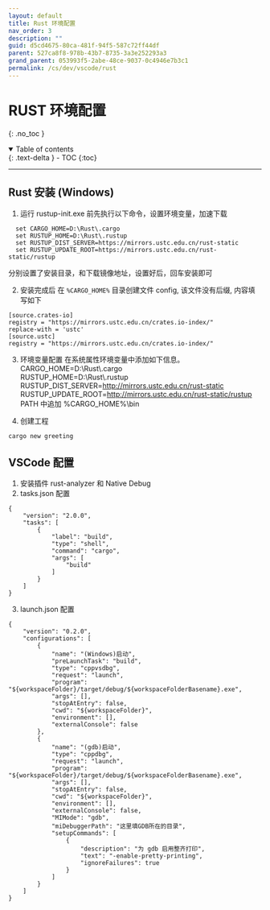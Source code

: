 ```yaml
---
layout: default
title: Rust 环境配置
nav_order: 3
description: ""
guid: d5cd4675-80ca-481f-94f5-587c72ff44df
parent: 527ca8f8-978b-43b7-8735-3a3e252293a3
grand_parent: 053993f5-2abe-48ce-9037-0c4946e7b3c1
permalink: /cs/dev/vscode/rust
---
```


# RUST 环境配置
{: .no_toc }

<details open markdown="block">
  <summary>
    Table of contents
  </summary>
  {: .text-delta }
- TOC
{:toc}
</details>

---

## Rust 安装 (Windows)
1. 运行 rustup-init.exe 前先执行以下命令，设置环境变量，加速下载
```
  set CARGO_HOME=D:\Rust\.cargo
  set RUSTUP_HOME=D:\Rust\.rustup
  set RUSTUP_DIST_SERVER=https://mirrors.ustc.edu.cn/rust-static
  set RUSTUP_UPDATE_ROOT=https://mirrors.ustc.edu.cn/rust-static/rustup
```
分别设置了安装目录，和下载镜像地址，设置好后，回车安装即可

2. 安装完成后
在 `%CARGO_HOME%` 目录创建文件 config, 该文件没有后缀, 内容填写如下
```
[source.crates-io]
registry = "https://mirrors.ustc.edu.cn/crates.io-index/"
replace-with = 'ustc'
[source.ustc]
registry = "https://mirrors.ustc.edu.cn/crates.io-index/"
```

3. 环境变量配置
在系统属性环境变量中添加如下信息。<br />
CARGO_HOME=D:\Rust\\.cargo <br />
RUSTUP_HOME=D:\Rust\\.rustup <br />
RUSTUP_DIST_SERVER=http://mirrors.ustc.edu.cn/rust-static <br />
RUSTUP_UPDATE_ROOT=http://mirrors.ustc.edu.cn/rust-static/rustup <br />
PATH 中追加 %CARGO_HOME%\bin <br />

4. 创建工程
```
cargo new greeting
```

## VSCode 配置
1. 安装插件 rust-analyzer 和 Native Debug
2. tasks.json 配置
```
{
    "version": "2.0.0",
    "tasks": [
        {
            "label": "build",
            "type": "shell",
            "command": "cargo",
            "args": [
                "build"
            ]
        }
    ]
}
```

3. launch.json 配置
```
{
    "version": "0.2.0",
    "configurations": [
        {
            "name": "(Windows)启动",
            "preLaunchTask": "build",
            "type": "cppvsdbg",
            "request": "launch",
            "program": "${workspaceFolder}/target/debug/${workspaceFolderBasename}.exe",
            "args": [],
            "stopAtEntry": false,
            "cwd": "${workspaceFolder}",
            "environment": [],
            "externalConsole": false
        },
        {
            "name": "(gdb)启动",
            "type": "cppdbg",
            "request": "launch",
            "program": "${workspaceFolder}/target/debug/${workspaceFolderBasename}.exe",
            "args": [],
            "stopAtEntry": false,
            "cwd": "${workspaceFolder}",
            "environment": [],
            "externalConsole": false,
            "MIMode": "gdb",
            "miDebuggerPath": "这里填GDB所在的目录",
            "setupCommands": [
                {
                    "description": "为 gdb 启用整齐打印",
                    "text": "-enable-pretty-printing",
                    "ignoreFailures": true
                }
            ]
        }
    ]
}
```